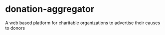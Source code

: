 # donation-aggregator
A web based platform for charitable organizations to advertise their causes to donors
